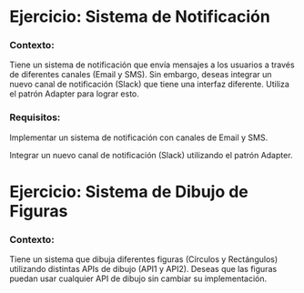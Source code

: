 # Ejercicio: Sistema de Notificación


### Contexto:

Tiene un sistema de notificación que envía mensajes a los usuarios a través de diferentes canales (Email y SMS). Sin embargo, deseas integrar un nuevo canal de notificación (Slack) que tiene una interfaz diferente. Utiliza el patrón Adapter para lograr esto.


### Requisitos:

Implementar un sistema de notificación con canales de Email y SMS.

Integrar un nuevo canal de notificación (Slack) utilizando el patrón Adapter.



# Ejercicio: Sistema de Dibujo de Figuras

### Contexto:


Tiene un sistema que dibuja diferentes figuras (Círculos y Rectángulos) utilizando distintas APIs de dibujo (API1 y API2). Deseas que las figuras puedan usar cualquier API de dibujo sin cambiar su implementación.